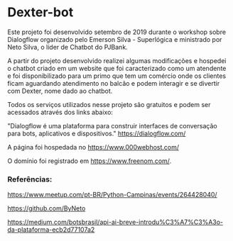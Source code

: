 # Dexter-bot

Este projeto foi desenvolvido setembro de 2019 durante o workshop sobre Dialogflow organizado pelo Emerson Silva - Superlógica e ministrado por Neto Silva, o líder de Chatbot do PJBank. 

A partir do projeto desenvolvido realizei algumas modificações e hospedei o chatbot criado em um website que foi caracterizado como um atendente e foi disponibilizado para um primo que tem um comércio onde os clientes ficam aguardando atendimento no balcão e podem interagir e se divertir com Dexter, nome dado ao chatbot.

Todos os serviços utilizados nesse projeto são gratuitos e podem ser acessados através dos links abaixo:

"Dialogflow é uma plataforma para construir interfaces de conversação para bots, aplicativos e dispositivos."
https://dialogflow.com/

A página foi hospedada no https://www.000webhost.com/

O domínio foi registrado em https://www.freenom.com/.


### Referências:

https://www.meetup.com/pt-BR/Python-Campinas/events/264428040/

https://github.com/ByNeto

https://medium.com/botsbrasil/api-ai-breve-introdu%C3%A7%C3%A3o-da-plataforma-ecb2d77107a2